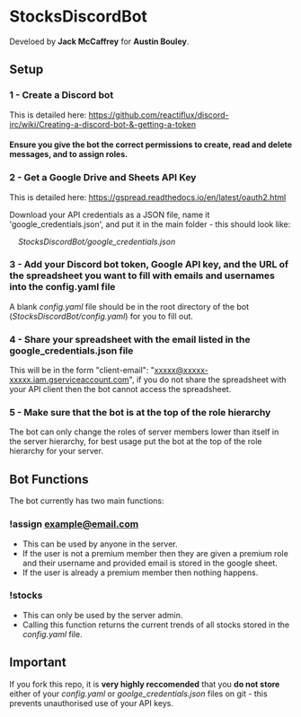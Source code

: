 # StocksDiscordBot

Develoed by **Jack McCaffrey** for **Austin Bouley**.

## Setup
### 1 - Create a Discord bot
This is detailed here:
	https://github.com/reactiflux/discord-irc/wiki/Creating-a-discord-bot-&-getting-a-token
	
#### Ensure you give the bot the correct permissions to create, read and delete messages, and to assign roles.
  
### 2 - Get a Google Drive and Sheets API Key
This is detailed here:
	https://gspread.readthedocs.io/en/latest/oauth2.html
  
Download your API credentials as a JSON file, name it 'google_credentials.json', and put it in the main folder - this should look like:

&nbsp;&nbsp;&nbsp;&nbsp;*StocksDiscordBot/google_credentials.json*
  
### 3 - Add your Discord bot token, Google API key, and the URL of the spreadsheet you want to fill with emails and usernames into the config.yaml file
A blank *config.yaml* file should be in the root directory of the bot (*StocksDiscordBot/config.yaml*) for you to fill out.

### 4 - Share your spreadsheet with the email listed in the google_credentials.json file
This will be in the form "client-email": "xxxxx@xxxxx-xxxxx.iam.gserviceaccount.com", if you do not share the spreadsheet with your API client then the bot cannot access the spreadsheet.

### 5 - Make sure that the bot is at the top of the role hierarchy
The bot can only change the roles of server members lower than itself in the server hierarchy, for best usage put the bot at the top of the role hierarchy for your server.

## Bot Functions
The bot currently has two main functions:
### !assign example@email.com
- This can be used by anyone in the server. 
- If the user is not a premium member then they are given a premium role and their username and provided email is stored in the google sheet.
- If the user is already a premium member then nothing happens.

### !stocks
- This can only be used by the server admin.
- Calling this function returns the current trends of all stocks stored in the *config.yaml* file.

## Important
If you fork this repo, it is **very highly reccomended** that you **do not store** either of your *config.yaml* or *goolge_credentials.json* files on git - this prevents unauthorised use of your API keys.
